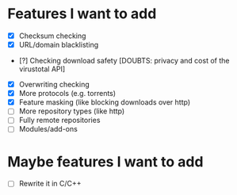 # Features I want to add
- [x] Checksum checking
- [x] URL/domain blacklisting
- [?] Checking download safety [DOUBTS: privacy and cost of the virustotal API]
- [x] Overwriting checking
- [x] More protocols (e.g. torrents)
- [x] Feature masking (like blocking downloads over http)
- [  ] More repository types (like http)
- [  ] Fully remote repositories
- [  ] Modules/add-ons

# Maybe features I want to add
- [  ] Rewrite it in C/C++

